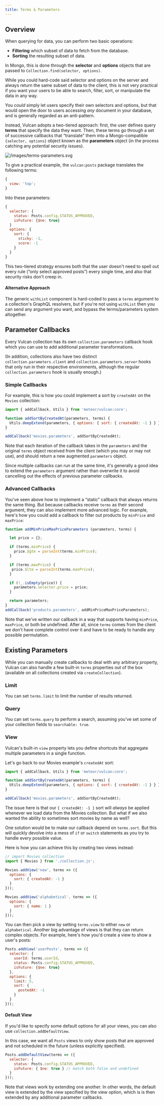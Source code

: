 ```yaml
---
title: Terms & Parameters
---
```


## Overview

When querying for data, you can perform two basic operations:

* **Filtering** which subset of data to fetch from the database.
* **Sorting** the resulting subset of data.

In Mongo, this is done through the **selector** and **options** objects that are passed to `Collection.find(selector, options)`.

While you could hard-code said selector and options on the server and always return the same subset of data to the client, this is not very practical if you want your users to be able to search, filter, sort, or manipulate the data in any way.

You _could_ simply let users specify their own selectors and options, but that would open the door to users accessing _any_ document in your database, and is generally regarded as an anti-pattern.

Instead, Vulcan adopts a two-tiered approach: first, the user defines query **terms** that specify the data they want. Then, these terms go through a set of successive callbacks that “translate” them into a Mongo-compatible `{selector, options}` object known as the **parameters** object (in the process catching any potential security issues).

![/images/terms-parameters.svg](/images/terms-parameters.svg)

To give a practical example, the `vulcan:posts` package translates the following terms:

```js
{
  view: 'top';
}
```

Into these parameters:

```js
{
  selector: {
    status: Posts.config.STATUS_APPROVED,
    isFuture: {$ne: true}
  }
  options: {
    sort: {
      sticky: -1,
      score: -1
    }
  }
}
```

This two-tiered strategy ensures both that the user doesn't need to spell out every rule (“only select approved posts”) every single time, and also that security risks don't creep in.

#### Alternative Approach

The generic `withList` component is hard-coded to pass a `terms` argument to a collection's GraphQL resolvers, but if you're not using `withList` then you can send any argument you want, and bypass the terms/parameters system altogether.

## Parameter Callbacks

Every Vulcan collection has its own `collection.parameters` callback hook which you can use to add additional parameter transformations. 

(In addition, collections also have two distinct `collection.parameters.client` and `collection.parameters.server` hooks that only run in their respective environments, although the regular `collection.parameters` hook is usually enough.)

### Simple Callbacks 

For example, this is how you could implement a sort by `createdAt` on the `Movies` collection:

```js
import { addCallback, Utils } from 'meteor/vulcan:core';

function addSortByCreatedAt(parameters, terms) {
  Utils.deepExtend(parameters, { options: { sort: { createdAt: -1 } } });
}

addCallback('movies.parameters', addSortByCreatedAt);
```

Note that each iteration of the callback takes in the `parameters` and the original `terms` object received from the client (which you may or may not use), and should return a new augmented `parameters` object. 

Since multiple callbacks can run at the same time, it's generally a good idea to extend the `parameters` argument rather than overwrite it to avoid cancelling out the effects of previous parameter callbacks. 

### Advanced Callbacks 

You've seen above how to implement a “static” callback that always returns the same thing. But because callbacks receive `terms` as their second argument, they can also implement more advanced logic. For example, here's how you could add a callback to filter out products by `minPrice` and `maxPrice`: 

```js
function addMinPriceMaxPriceParameters (parameters, terms) {

  let price = {};

  if (terms.minPrice) {
    price.$gte = parseInt(terms.minPrice);
  }

  if (terms.maxPrice) {
   price.$lte = parseInt(terms.maxPrice);
  }

  if (!_.isEmpty(price)) {
    parameters.selector.price = price;
  }

  return parameters;
}
addCallback('products.parameters', addMinPriceMaxPriceParameters);
```

Note that we've written our callback in a way that supports having `minPrice`, `maxPrice`, or both be undefined. After all, since `terms` comes from the client we don't have complete control over it and have to be ready to handle any possible permutation. 

## Existing Parameters 

While you can manually create callbacks to deal with any arbitrary property, Vulcan can also handle a few built-in `terms` properties out of the box (available on all collections created via `createCollection`).

### Limit

You can set `terms.limit` to limit the number of results returned. 

### Query

You can set `terms.query` to perform a search, assuming you've set some of your collection fields to `searchable: true`. 

### View

Vulcan's built-in `view` property lets you define shortcuts that aggregate multiple parameters in a single function. 

Let's go back to our Movies example's `createdAt` sort:

```js
import { addCallback, Utils } from 'meteor/vulcan:core';

function addSortByCreatedAt(parameters, terms) {
  Utils.deepExtend(parameters, { options: { sort: { createdAt: -1 } } });
}

addCallback('movies.parameters', addSortByCreatedAt);
```

The issue here is that our `{ createdAt: -1 }` sort will *always* be applied whenever we load data from the Movies collection. But what if we also wanted the ability to sometimes sort movies by name as well?

One solution would be to make our callback depend on `terms.sort`. But this will quickly devolve into a mess of `if` or `switch` statements as you try to handle every possible value. 

Here is how you can achieve this by creating two views instead: 

```js
// import Movies collection
import { Movies } from './collection.js';

Movies.addView('new', terms => ({
  options: {
    sort: { createdAt: -1 }
  }
}));

Movies.addView('alphabetical', terms => ({
  options: {
    sort: { name: 1 }
  }
}));
```

You can then pick a view by setting `terms.view` to either `new` or `alphabetical`. Another big advantage of views is that they can return complex objects. For example, here's how you'd create a view to show a user's posts:

```js
Posts.addView('userPosts', terms => ({
  selector: {
    userId: terms.userId,
    status: Posts.config.STATUS_APPROVED,
    isFuture: {$ne: true}
  },
  options: {
    limit: 5,
    sort: {
      postedAt: -1
    }
  }
}));
```

#### Default View

If you'd like to specify some default options for all your views, you can also use `collection.addDefaultView`.

In this case, we want all `Posts` views to only show posts that are approved and not scheduled in the future (unless explicitly specified).

```js
Posts.addDefaultView(terms => ({
  selector: {
    status: Posts.config.STATUS_APPROVED,
    isFuture: { $ne: true } // match both false and undefined
  }
}));
```

Note that views work by extending one another. In other words, the default view is extended by the view specified by the view option, which is is then extended by any additional parameter callbacks.